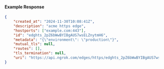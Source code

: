 <!-- Code generated for API Clients. DO NOT EDIT. -->

#### Example Response

```json
{
	"created_at": "2024-11-30T10:08:41Z",
	"description": "acme https edge",
	"hostports": ["example.com:443"],
	"id": "edghts_2pZ6bWwBYIBgAUS7wsELZnytmH6",
	"metadata": "{\"environment\": \"production\"}",
	"mutual_tls": null,
	"routes": [],
	"tls_termination": null,
	"uri": "https://api.ngrok.com/edges/https/edghts_2pZ6bWwBYIBgAUS7wsELZnytmH6"
}
```
